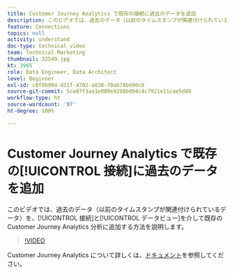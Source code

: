 ```yaml
---
title: Customer Journey Analytics で既存の接続に過去のデータを追加
description: このビデオでは、過去のデータ（以前のタイムスタンプが関連付けられているデータ）を、接続とデータビューを介して既存の Adobe Customer Journey Analytics 分析に追加する方法を説明します。
feature: Connections
topics: null
activity: understand
doc-type: technical video
team: Technical Marketing
thumbnail: 32549.jpg
kt: 3965
role: Data Engineer, Data Architect
level: Beginner
exl-id: c8f0b90d-d31f-4702-a838-70ab78b690c0
source-git-commit: 5ca07f3aa1e080e9288b094c4c7921e11cae5d40
workflow-type: ht
source-wordcount: '97'
ht-degree: 100%

---
```


# Customer Journey Analytics で既存の[!UICONTROL 接続]に過去のデータを追加

このビデオでは、過去のデータ（以前のタイムスタンプが関連付けられているデータ）を、[!UICONTROL 接続]と[!UICONTROL データビュー]を介して既存の Customer Journey Analytics 分析に追加する方法を説明します。

>[!VIDEO](https://video.tv.adobe.com/v/32549/?quality=12)

Customer Journey Analytics について詳しくは、[ドキュメント](https://experienceleague.adobe.com/docs/analytics-platform/using/cja-landing.html?lang=ja)を参照してください。
